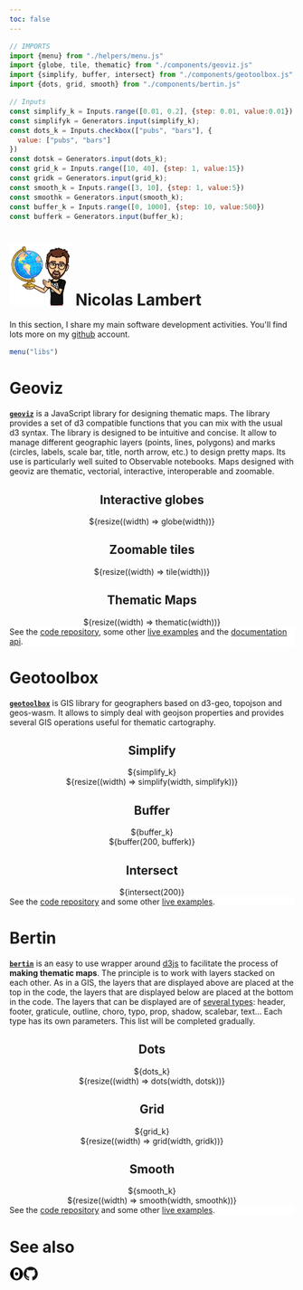 ```yaml
---
toc: false
---
```


<link rel="stylesheet" href="css/style.css">

```js
// IMPORTS
import {menu} from "./helpers/menu.js"
import {globe, tile, thematic} from "./components/geoviz.js"
import {simplify, buffer, intersect} from "./components/geotoolbox.js"
import {dots, grid, smooth} from "./components/bertin.js"
```

```js
// Inputs
const simplify_k = Inputs.range([0.01, 0.2], {step: 0.01, value:0.01})
const simplifyk = Generators.input(simplify_k);
const dots_k = Inputs.checkbox(["pubs", "bars"], {
  value: ["pubs", "bars"]
})
const dotsk = Generators.input(dots_k);
const grid_k = Inputs.range([10, 40], {step: 1, value:15})
const gridk = Generators.input(grid_k);
const smooth_k = Inputs.range([3, 10], {step: 1, value:5})
const smoothk = Generators.input(smooth_k);
const buffer_k = Inputs.range([0, 1000], {step: 10, value:500})
const bufferk = Generators.input(buffer_k);
```

<div class = "hero"><h1> <img src="images/nico.jpg" width="110px"></img> Nicolas Lambert</h1></div>

<div class="note">In this section, I share my main software development activities. You'll find lots more on my <a href="https://github.com/neocarto" target = "_BLANK">github</a> account.</div>

```js
menu("libs")
```

# Geoviz

**[`geoviz`](https://github.com/riatelab/geoviz)** is a JavaScript library for designing thematic maps. The library provides a set of d3 compatible functions that you can mix with the usual d3 syntax. The library is designed to be intuitive and concise. It allow to manage different geographic layers (points, lines, polygons) and marks (circles, labels, scale bar, title, north arrow, etc.) to design pretty maps. Its use is particularly well suited to Observable notebooks. Maps designed with geoviz are thematic, vectorial, interactive, interoperable and zoomable.

<div class="grid grid-cols-3" align = "center">

  <div class="card">
        <h2><b>Interactive globes</b></h2>
         ${resize((width) => globe(width))}
</div>
 <div class="card">
 
   <h2><b>Zoomable tiles</b></h2>
         ${resize((width) => tile(width))}

 </div>
  <div class="card"><h2><b>Thematic Maps</b></h2> ${resize((width) => thematic(width))}</div>
</div>

<div class="card" style = "background-color:white">
See the <a href = "https://github.com/riatelab/geoviz" targt = "_BLANK">code repository</a>, some other <a href ="https://observablehq.com/@neocartocnrs/geoviz" target = "_BLANK">live examples</a> and the <a href = "https://riatelab.github.io/geoviz/" target = "_BLANK">documentation api</a>.</div>

# Geotoolbox

**[`geotoolbox`](https://github.com/riatelab/geotoolbox)** is GIS library for geographers based on d3-geo, topojson and geos-wasm. It allows to simply deal with geojson properties and provides several GIS operations useful for thematic cartography.

<div class="grid grid-cols-3" align = "center">

  <div class="card">
        <h2><b>Simplify</b></h2>
                 ${simplify_k}
        <br/>
${resize((width) => simplify(width, simplifyk))}
</div>
 <div class="card">
   <h2><b>Buffer</b></h2>
       ${buffer_k}
       <br/>
       ${buffer(200, bufferk)}
              

 </div>
  <div class="card">
   <h2><b>Intersect</b></h2>
       ${intersect(200)}
 </div>
</div>

<div class="card" style = "background-color:white">
See the <a href = "https://github.com/riatelab/geotoolbox" targt = "_BLANK">code repository</a> and some other <a href ="https://observablehq.com/@neocartocnrs/hello-geotoolbox?collection=@neocartocnrs/geotoolbox" target = "_BLANK">live examples</a>.</div>

# Bertin

**[`bertin`](https://github.com/neocarto/bertin)** is an easy to use wrapper around [d3js](https://github.com/d3/d3) to facilitate the process of **making thematic maps**. The principle is to work with layers stacked on each other. As in a GIS, the layers that are displayed above are placed at the top in the code, the layers that are displayed below are placed at the bottom in the code. The layers that can be displayed are of [several types](https://observablehq.com/@neocartocnrs/bertin-js-layer-types-in-brief): header, footer, graticule, outline, choro, typo, prop, shadow, scalebar, text... Each type has its own parameters. This list will be completed gradually.

<div class="grid grid-cols-3" align = "center">
  <div class="card">
        <h2><b>Dots</b></h2>
        ${dots_k}
        <br/>
         ${resize((width) => dots(width, dotsk))}
</div>
 <div class="card">
   <h2><b>Grid</b></h2>
          ${grid_k}
        <br/>
       ${resize((width) => grid(width, gridk))}
 </div>
  <div class="card">
   <h2><b>Smooth</b></h2>
                   ${smooth_k}
        <br/>
       ${resize((width) => smooth(width, smoothk))}
 </div>
</div>


<div class="card" style = "background-color:white">
See the <a href = "https://github.com/riatelab/bertin" targt = "_BLANK">code repository</a> and some other <a href ="https://observablehq.com/collection/@neocartocnrs/bertin" target = "_BLANK">live examples</a>.</div>

# See also

<div class="grid grid-cols-4" style="vertical-align: middle; display: flex;">
  <a href ="https://observablehq.com/@neocartocnrs" target="_BLANK"><div class="card">
<img src ="images/qq4vXsM7-80x80.png" width="25px"></img>
  </div></a>
    <a href ="https://github.com/neocarto" target="_BLANK"><div class="card">
<img src ="images/github.png" width="25px"></img>
  </div></a>
</div>